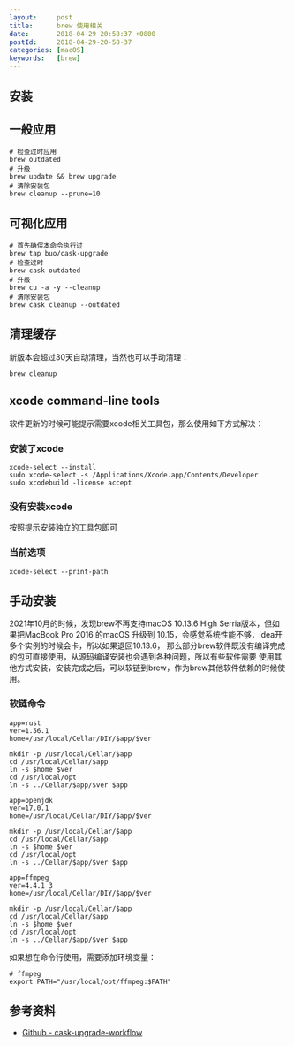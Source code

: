 ```yaml
---
layout:     post
title:      brew 使用相关
date:       2018-04-29 20:58:37 +0800
postId:     2018-04-29-20-58-37
categories: [macOS]
keywords:   [brew]
---
```

## 安装

## 一般应用

```shell
# 检查过时应用
brew outdated
# 升级
brew update && brew upgrade
# 清除安装包
brew cleanup --prune=10
```

## 可视化应用

```shell
# 首先确保本命令执行过
brew tap buo/cask-upgrade
# 检查过时
brew cask outdated
# 升级
brew cu -a -y --cleanup
# 清除安装包
brew cask cleanup --outdated
```

## 清理缓存
新版本会超过30天自动清理，当然也可以手动清理：
```shell
brew cleanup
```

## xcode command-line tools
软件更新的时候可能提示需要xcode相关工具包，那么使用如下方式解决：

### 安装了xcode
```shell
xcode-select --install
sudo xcode-select -s /Applications/Xcode.app/Contents/Developer
sudo xcodebuild -license accept
```

### 没有安装xcode
按照提示安装独立的工具包即可

### 当前选项
```shell
xcode-select --print-path
```


## 手动安装

2021年10月的时候，发现brew不再支持macOS 10.13.6 High Serria版本，但如果把MacBook Pro 2016
的macOS 升级到 10.15，会感觉系统性能不够，idea开多个实例的时候会卡，所以如果退回10.13.6，
那么部分brew软件既没有编译完成的包可直接使用，从源码编译安装也会遇到各种问题，所以有些软件需要
使用其他方式安装，安装完成之后，可以软链到brew，作为brew其他软件依赖的时候使用。

### 软链命令
```shell
app=rust
ver=1.56.1
home=/usr/local/Cellar/DIY/$app/$ver

mkdir -p /usr/local/Cellar/$app
cd /usr/local/Cellar/$app
ln -s $home $ver
cd /usr/local/opt
ln -s ../Cellar/$app/$ver $app

app=openjdk
ver=17.0.1
home=/usr/local/Cellar/DIY/$app/$ver

mkdir -p /usr/local/Cellar/$app
cd /usr/local/Cellar/$app
ln -s $home $ver
cd /usr/local/opt
ln -s ../Cellar/$app/$ver $app

app=ffmpeg
ver=4.4.1_3
home=/usr/local/Cellar/DIY/$app/$ver

mkdir -p /usr/local/Cellar/$app
cd /usr/local/Cellar/$app
ln -s $home $ver
cd /usr/local/opt
ln -s ../Cellar/$app/$ver $app

```

如果想在命令行使用，需要添加环境变量：
```shell
# ffmpeg
export PATH="/usr/local/opt/ffmpeg:$PATH"
```

## 参考资料
* [Github - cask-upgrade-workflow](https://github.com/NotAlexNoyle/cask-upgrade-workflow)


